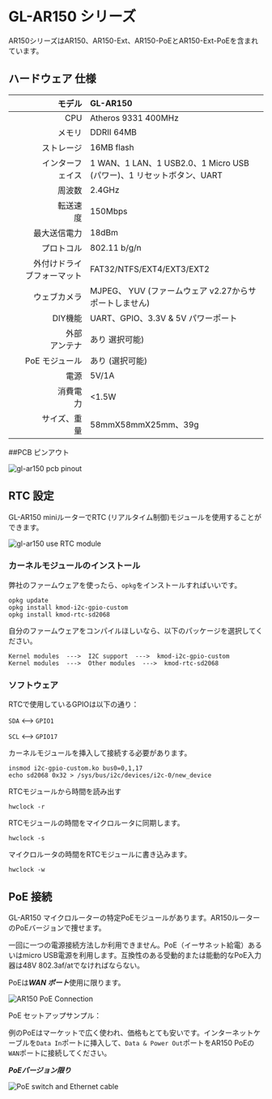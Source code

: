 # 	GL-AR150 シリーズ

AR150シリーズはAR150、AR150-Ext、AR150-PoEとAR150-Ext-PoEを含まれています。




## ハードウェア 仕様

|                         モデル | GL-AR150                                                     |
| ----------------------------: | :----------------------------------------------------------- |
|                           CPU | Atheros 9331 400MHz                                          |
|                        メモリ | DDRII 64MB                                                   |
|                    ストレージ | 16MB flash                                                   |
|       　　　  インターフェイス | 1 WAN、1 LAN、1 USB2.0、1 Micro USB (パワー)、1 リセットボタン、UART |
|                    　 周波数 | 2.4GHz                                                       |
|            　　　　　 転送速度 | 150Mbps                                                      |
|                 最大送信電力 | 18dBm                                                        |
|                   プロトコル | 802.11 b/g/n                                                 
| 　　外付けドライブフォーマット | FAT32/NTFS/EXT4/EXT3/EXT2                                    |
|              　  ウェブカメラ | MJPEG、 YUV (ファームウェア v2.27からサポートしません) |
|               　　   DIY機能 | UART、GPIO、3.3V & 5V パワーポート                            |
|     　　　　　　 外部アンテナ | あり 選択可能)                                               |
|         　   PoE モジュール |あり (選択可能)                                              |
|          　　　         電源 | 5V/1A                                                        |
|          　　　　　   消費電力 | <1.5W                                                        |
|         　　　   サイズ、重量 | 58mmX58mmX25mm、39g                                          |



##PCB ピンアウト

![gl-ar150 pcb pinout](https://static.gl-inet.com/docs/en/2.x/hardware/ar150/src/AR150-V4.4-PINOUT.jpg)

## RTC 設定


GL-AR150 miniルーターでRTC (リアルタイム制御)モジュールを使用することができます。

![gl-ar150 use RTC module](https://static.gl-inet.com/docs/en/2.x/hardware/ar150/src/rtc_1200x1200.jpg)

### カーネルモジュールのインストール

弊社のファームウェアを使ったら、`opkg`をインストールすればいいです。

```
opkg update
opkg install kmod-i2c-gpio-custom
opkg install kmod-rtc-sd2068
```

自分のファームウェアをコンパイルほしいなら、以下のパッケージを選択してください。

```
Kernel modules  --->  I2C support  --->  kmod-i2c-gpio-custom
Kernel modules  --->  Other modules  --->  kmod-rtc-sd2068
```

### ソフトウェア

RTCで使用しているGPIOは以下の通り：

`SDA` <--> `GPIO1`

`SCL` <--> `GPIO17`

カーネルモジュールを挿入して接続する必要があります。

```
insmod i2c-gpio-custom.ko bus0=0,1,17
echo sd2068 0x32 > /sys/bus/i2c/devices/i2c-0/new_device
```

RTCモジュールから時間を読み出す

```
hwclock -r
```

RTCモジュールの時間をマイクロルータに同期します。

```
hwclock -s
```

マイクロルータの時間をRTCモジュールに書き込みます。

```
hwclock -w
```





## PoE 接続


GL-AR150 マイクロルーターの特定PoEモジュールがあります。AR150ルーターのPoEバージョンで捜せます。

一回に一つの電源接続方法しか利用できません。PoE（イーサネット給電）あるいはmicro USB電源を利用します。互換性のある受動的または能動的なPoE入力器は48V 802.3af/atでなければならない。

PoEは***WAN ポート***使用に限ります。



![AR150 PoE Connection](https://static.gl-inet.com/docs/en/2.x/hardware/ar150/src/AR150-PoE_setup.png)



PoE セットアップサンプル：

例のPoEはマーケットで広く使われ、価格もとても安いです。インターネットケーブルを`Data In`ポートに挿入して、`Data & Power Out`ポートをAR150 PoEの`WAN`ポートに接続してください。

***PoEバージョン限り***

![PoE switch and Ethernet cable](https://static.gl-inet.com/docs/en/2.x/hardware/ar150/src/white_1000x1000_PoE_2.jpg) 







